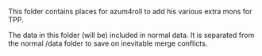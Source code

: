 This folder contains places for azum4roll to add his various extra mons for TPP. 

The data in this folder (will be) included in normal data. It is separated from the normal /data
folder to save on inevitable merge conflicts.
